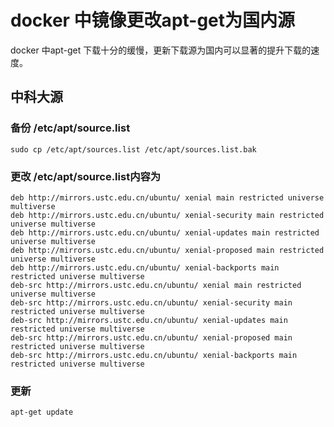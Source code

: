 # docker 中镜像更改apt-get为国内源

docker 中apt-get 下载十分的缓慢，更新下载源为国内可以显著的提升下载的速度。

## 中科大源

### 备份 /etc/apt/source.list

``` shell
sudo cp /etc/apt/sources.list /etc/apt/sources.list.bak
```

### 更改 /etc/apt/source.list内容为

``` shell
deb http://mirrors.ustc.edu.cn/ubuntu/ xenial main restricted universe multiverse
deb http://mirrors.ustc.edu.cn/ubuntu/ xenial-security main restricted universe multiverse
deb http://mirrors.ustc.edu.cn/ubuntu/ xenial-updates main restricted universe multiverse
deb http://mirrors.ustc.edu.cn/ubuntu/ xenial-proposed main restricted universe multiverse
deb http://mirrors.ustc.edu.cn/ubuntu/ xenial-backports main restricted universe multiverse
deb-src http://mirrors.ustc.edu.cn/ubuntu/ xenial main restricted universe multiverse
deb-src http://mirrors.ustc.edu.cn/ubuntu/ xenial-security main restricted universe multiverse
deb-src http://mirrors.ustc.edu.cn/ubuntu/ xenial-updates main restricted universe multiverse
deb-src http://mirrors.ustc.edu.cn/ubuntu/ xenial-proposed main restricted universe multiverse
deb-src http://mirrors.ustc.edu.cn/ubuntu/ xenial-backports main restricted universe multiverse
```

### 更新

``` shell
apt-get update
```
